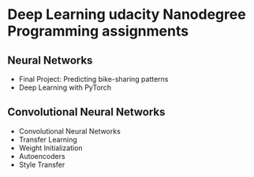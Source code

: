 # Deep Learning udacity Nanodegree Programming assignments
## Neural Networks
- Final Project: Predicting bike-sharing patterns
- Deep Learning with PyTorch
## Convolutional Neural Networks
- Convolutional Neural Networks
- Transfer Learning
- Weight Initialization
- Autoencoders
- Style Transfer
